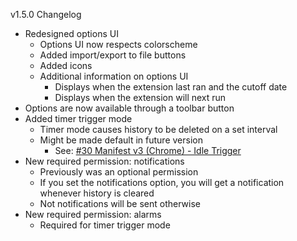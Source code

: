 v1.5.0 Changelog

* Redesigned options UI
    * Options UI now respects colorscheme
    * Added import/export to file buttons
    * Added icons
    * Additional information on options UI
        * Displays when the extension last ran and the cutoff date
        * Displays when the extension will next run
* Options are now available through a toolbar button
* Added timer trigger mode
    * Timer mode causes history to be deleted on a set interval
    * Might be made default in future version
        * See: [#30 Manifest v3 (Chrome) - Idle Trigger](https://github.com/Rayquaza01/HistoryCleaner/issues/30)
* New required permission: notifications
    * Previously was an optional permission
    * If you set the notifications option, you will get a notification whenever history is cleared
    * Not notifications will be sent otherwise
* New required permission: alarms
    * Required for timer trigger mode
